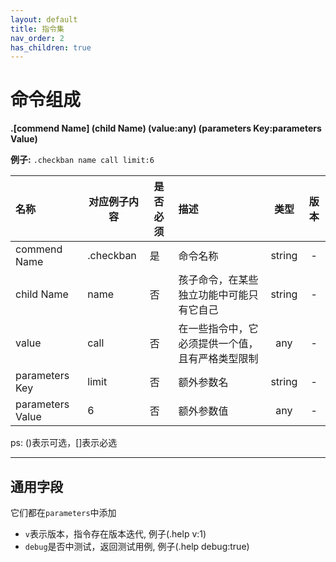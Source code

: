 ```yaml
---
layout: default
title: 指令集
nav_order: 2
has_children: true
---
```


# 命令组成

**.[commend Name] (child Name) (value:any) (parameters Key:parameters Value)**

**例子:** `.checkban name call limit:6`

| 名称               | 对应例子内容    | 是否必须 | 描述                                       |    类型    |    版本    |
|:-----------------|-----------|---|:-----------------------------------------|:--------:|:--------:|
| commend Name     | .checkban | 是 | 命令名称                                     |  string  |    -     |
| child Name       | name      | 否 | 孩子命令，在某些独立功能中可能只有它自己                     |  string  |    -     |
| value            | call      | 否 | 在一些指令中，它必须提供一个值，且有严格类型限制                 |   any    |    -     |
| parameters Key   | limit     | 否 | 额外参数名                                    |  string  |    -     |
| parameters Value | 6         | 否 | 额外参数值                                    |   any    |    -     |

ps: ()表示可选，[]表示必选

---

## 通用字段

它们都在`parameters`中添加

- `v`表示版本，指令存在版本迭代, 例子(.help v:1)
- `debug`是否中测试，返回测试用例, 例子(.help debug:true)
